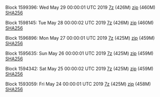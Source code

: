 Block 1599396: Wed May 29 00:00:01 UTC 2019 [7z](https://transfer.sh/a9TU4/bootstrap.dat.20190529.7z) (426M) [zip](https://transfer.sh/mtEB7/bootstrap.dat.20190529.zip) (460M) [SHA256](https://transfer.sh/y00mo/sha256.txt)

Block 1598145: Tue May 28 00:00:02 UTC 2019 [7z](https://transfer.sh/A8sa3/bootstrap.dat.20190528.7z) (426M) [zip](https://transfer.sh/jElaE/bootstrap.dat.20190528.zip) (460M) [SHA256](https://transfer.sh/GjydT/sha256.txt)

Block 1596896: Mon May 27 00:00:01 UTC 2019 [7z]() (425M) [zip]() (459M) [SHA256](https://transfer.sh/12ZGQw/sha256.txt)

Block 1595635: Sun May 26 00:00:01 UTC 2019 [7z](https://transfer.sh/JVZUl/bootstrap.dat.20190526.7z) (425M) [zip](https://transfer.sh/qKMGd/bootstrap.dat.20190526.zip) (459M) [SHA256](https://transfer.sh/srpLo/sha256.txt)

Block 1594342: Sat May 25 00:00:02 UTC 2019 [7z](https://transfer.sh/dhhtA/bootstrap.dat.20190525.7z) (425M) [zip](https://transfer.sh/4cTez/bootstrap.dat.20190525.zip) (459M) [SHA256](https://transfer.sh/b2FMS/sha256.txt)

Block 1593059: Fri May 24 00:00:01 UTC 2019 [7z](https://transfer.sh/154fed/bootstrap.dat.20190524.7z) (425M) [zip](https://transfer.sh/ko0M7/bootstrap.dat.20190524.zip) (458M) [SHA256](https://transfer.sh/sy2hL/sha256.txt)

